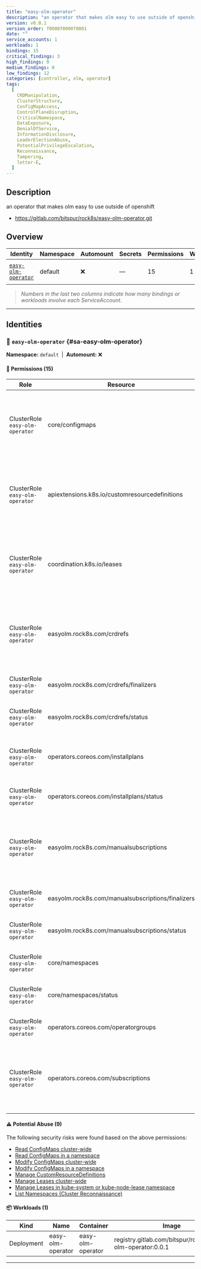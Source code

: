 ```yaml
---
title: "easy-olm-operator"
description: "an operator that makes olm easy to use outside of openshift"
version: v0.0.1
version_order: f0000f0000f0001
date: ""
service_accounts: 1
workloads: 1
bindings: 15
critical_findings: 3
high_findings: 0
medium_findings: 0
low_findings: 12
categories: [controller, olm, operator]
tags:
  [
    CRDManipulation,
    ClusterStructure,
    ConfigMapAccess,
    ControlPlaneDisruption,
    CriticalNamespace,
    DataExposure,
    DenialOfService,
    InformationDisclosure,
    LeaderElectionAbuse,
    PotentialPrivilegeEscalation,
    Reconnaissance,
    Tampering,
    letter-E,
  ]
---
```


## Description

an operator that makes olm easy to use outside of openshift

- https://gitlab.com/bitspur/rock8s/easy-olm-operator.git

## Overview

| Identity                                     | Namespace | Automount | Secrets | Permissions | Workloads | Risk                    |
| -------------------------------------------- | --------- | --------- | ------- | ----------- | --------- | ----------------------- |
| [`easy-olm-operator`](#sa-easy-olm-operator) | default   | ❌        | —       | 15          | 1         | {{< risk "Critical" >}} |

> _Numbers in the last two columns indicate how many bindings or workloads involve each ServiceAccount._

---

## Identities

### 🤖 `easy-olm-operator` {#sa-easy-olm-operator}

**Namespace:** `default`  |  **Automount:** ❌

#### 🔑 Permissions (15)

| Role                            | Resource                                          | Verbs                                                 | Risk                  | Tags                                                                                                                                                            |
| ------------------------------- | ------------------------------------------------- | ----------------------------------------------------- | --------------------- | --------------------------------------------------------------------------------------------------------------------------------------------------------------- |
| ClusterRole `easy-olm-operator` | core/configmaps                                   | create · delete · get · list · patch · update · watch | {{< risk Critical >}} | {{< tag "ConfigMapAccess" >}} {{< tag "DataExposure" >}} {{< tag "InformationDisclosure" >}} {{< tag "PotentialPrivilegeEscalation" >}} {{< tag "Tampering" >}} |
| ClusterRole `easy-olm-operator` | apiextensions.k8s.io/customresourcedefinitions    | create · delete · get · list · patch · update · watch | {{< risk Critical >}} | {{< tag "CRDManipulation" >}} {{< tag "PotentialPrivilegeEscalation" >}} {{< tag "Tampering" >}}                                                                |
| ClusterRole `easy-olm-operator` | coordination.k8s.io/leases                        | create · delete · get · list · patch · update · watch | {{< risk Critical >}} | {{< tag "ControlPlaneDisruption" >}} {{< tag "CriticalNamespace" >}} {{< tag "DenialOfService" >}} {{< tag "LeaderElectionAbuse" >}} {{< tag "Tampering" >}}    |
| ClusterRole `easy-olm-operator` | easyolm.rock8s.com/crdrefs                        | create · delete · get · list · patch · update · watch | {{< risk Low >}}      |                                                                                                                                                                 |
| ClusterRole `easy-olm-operator` | easyolm.rock8s.com/crdrefs/finalizers             | update                                                | {{< risk Low >}}      |                                                                                                                                                                 |
| ClusterRole `easy-olm-operator` | easyolm.rock8s.com/crdrefs/status                 | get · patch · update                                  | {{< risk Low >}}      |                                                                                                                                                                 |
| ClusterRole `easy-olm-operator` | operators.coreos.com/installplans                 | get · list · patch · update · watch                   | {{< risk Low >}}      |                                                                                                                                                                 |
| ClusterRole `easy-olm-operator` | operators.coreos.com/installplans/status          | get                                                   | {{< risk Low >}}      |                                                                                                                                                                 |
| ClusterRole `easy-olm-operator` | easyolm.rock8s.com/manualsubscriptions            | create · delete · get · list · patch · update · watch | {{< risk Low >}}      |                                                                                                                                                                 |
| ClusterRole `easy-olm-operator` | easyolm.rock8s.com/manualsubscriptions/finalizers | update                                                | {{< risk Low >}}      |                                                                                                                                                                 |
| ClusterRole `easy-olm-operator` | easyolm.rock8s.com/manualsubscriptions/status     | get · patch · update                                  | {{< risk Low >}}      |                                                                                                                                                                 |
| ClusterRole `easy-olm-operator` | core/namespaces                                   | get · list · watch                                    | {{< risk Low >}}      | {{< tag "ClusterStructure" >}} {{< tag "InformationDisclosure" >}} {{< tag "Reconnaissance" >}}                                                                 |
| ClusterRole `easy-olm-operator` | core/namespaces/status                            | get                                                   | {{< risk Low >}}      |                                                                                                                                                                 |
| ClusterRole `easy-olm-operator` | operators.coreos.com/operatorgroups               | create · get · list · watch                           | {{< risk Low >}}      |                                                                                                                                                                 |
| ClusterRole `easy-olm-operator` | operators.coreos.com/subscriptions                | create · delete · get · list · patch · update · watch | {{< risk Low >}}      |                                                                                                                                                                 |

#### ⚠️ Potential Abuse (9)

The following security risks were found based on the above permissions:

- [Read ConfigMaps cluster-wide](/rules/1022)
- [Read ConfigMaps in a namespace](/rules/1023)
- [Modify ConfigMaps cluster-wide](/rules/1024)
- [Modify ConfigMaps in a namespace](/rules/1025)
- [Manage CustomResourceDefinitions](/rules/1045)
- [Manage Leases cluster-wide](/rules/1080)
- [Manage Leases in kube-system or kube-node-lease namespace](/rules/1081)
- [List Namespaces (Cluster Reconnaissance)](/rules/1082)

#### 📦 Workloads (1)

| Kind       | Name              | Container         | Image                                                      |
| ---------- | ----------------- | ----------------- | ---------------------------------------------------------- |
| Deployment | easy-olm-operator | easy-olm-operator | registry.gitlab.com/bitspur/rock8s/easy-olm-operator:0.0.1 |

---
